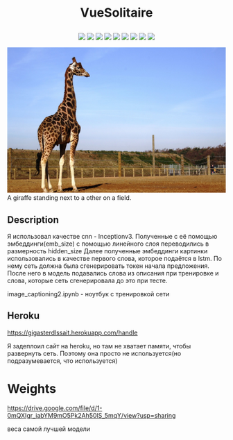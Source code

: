 <h1 align="center">VueSolitaire</h1>
<h2 align="center">

</h2>

<p align="center">
  
<img src="https://img.shields.io/npm/dy/silentlad">

<img src="https://img.shields.io/badge/made%20by-silentlad-blue.svg" >

<img src="https://img.shields.io/badge/vue-2.2.4-green.svg">

<img src="https://badges.frapsoft.com/os/v1/open-source.svg?v=103" >

<img src="https://beerpay.io/silent-lad/VueSolitaire/badge.svg?style=flat">

<img src="https://img.shields.io/github/stars/silent-lad/VueSolitaire.svg?style=flat">

<img src="https://img.shields.io/github/languages/top/silent-lad/VueSolitaire.svg">

<img src="https://img.shields.io/github/issues/silent-lad/VueSolitaire.svg">

<img src="https://img.shields.io/badge/PRs-welcome-brightgreen.svg?style=flat">
</p>

<img src="static/images/giraffe.jpg">
<span> A giraffe standing next to a other on a field. </span>


## Description

Я использовал  качестве cnn - Inceptionv3. Полученные с её помощью эмбеддинги(emb_size) с помощью линейного слоя переводились в размерность hidden_size
Далее полученные эмбеддинги картинки использовались в качестве первого слова, которое подаётся в lstm. 
По нему сеть должна была сгенерировать токен начала предложения. После него в модель подавались слова из описания при тренировке и слова, которые сеть сгенерировала до это при тесте.

image_captioning2.ipynb - ноутбук с тренировкой сети

## Heroku

https://gigasterdlssait.herokuapp.com/handle

Я задеплоил сайт на heroku, но там не хватает памяти, чтобы развернуть сеть. Поэтому она просто не используется(но подразумевается, что используется)

# Weights

https://drive.google.com/file/d/1-0mQXIgr_iabYM9mO5Pk2Ah50lS_5mqY/view?usp=sharing

веса самой лучшей модели